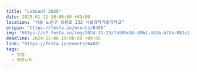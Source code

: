 ```yaml
---
title: "LabConf 2025"
date: 2025-01-11 10:00:00 +09:00
location: "서울 노원구 공릉로 232 서울과학기술대학교"
origin: "https://festa.io/events/6488"
img: "https://cf.festa.io/img/2024-11-23/7a905c84-89b1-463a-b78a-081c2f0d0e96.png"
deadline: 2024-12-06 19:00:00 +09:00 
link: "https://festa.io/events/6488"
tags:
  - 밋업
  - 커뮤니티
---
```


